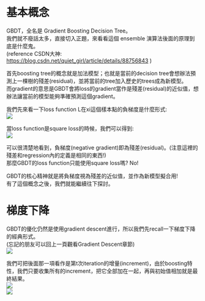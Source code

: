 # 基本概念
GBDT，全名是 Gradient Boosting  Decision Tree。  
我們就不廢話太多，直接切入正題，來看看這個 ensemble 演算法後面的原理到底是什麼鬼。  
(reference CSDN大神: https://blog.csdn.net/quiet_girl/article/details/88756843 )  

首先boosting tree的概念就是加法模型；也就是當前的decision tree會想辦法預測上一棵樹的殘差(residual)，並將當前的tree加入歷史的trees成為新模型。  
而gradient的意思是GBDT會將loss的gradient當作是殘差(residual)的近似值，想辦法讓當前的模型能夠準確預測這個gradient。  

我們先來看一下loss function L在xi這個樣本點的負梯度是什麼形式:  
<img src="https://latex.codecogs.com/png.image?\dpi{110}-[\frac{\partial&space;L(y_i,&space;F_{m-1}(x_i))}{\partial&space;F_{m-1}(x_i)}]" />  

當loss function是square loss的時候，我們可以得到:  
<img src="https://latex.codecogs.com/png.image?\dpi{110}L(y,&space;F(x))=\frac{1}{2}\sum_{i=0}^{n}(y-F(x_i))^2&space;\Rightarrow&space;\frac{\partial&space;L}{\partial&space;F(x_i)}=&space;-(y-F(x_i))" />

可以很清楚地看到，負梯度(negative gradient)即為殘差(residual)。(注意這裡的殘差和regression內的定義是相同的東西!)  
那麼GBDT的loss function只能使用square loss嗎? No!  

GBDT的核心精神就是將負梯度視為殘差的近似值，並作為新模型擬合用!  
有了這個概念之後，我們就能繼續往下探討。  

# 梯度下降
GBDT的優化仍然是使用gradient descent進行，所以我們先recall一下梯度下降的經典形式。  
(忘記的朋友可以回上一頁觀看Gradient Descent章節)    
<img src="https://latex.codecogs.com/png.image?\dpi{110}\theta^{(t)}&space;=&space;\theta&space;^{(t-1)}&space;-&space;\eta&space;\frac{\partial&space;L}{\partial&space;\theta^{(t-1)}}&space;"  />  

我們可把後面那一項看作是第t次iteration的增量(increment)，由於boosting特性，我們只要收集所有的increment，把它全部加在一起，再與初始值相加就是最終結果。  
<img src="https://latex.codecogs.com/png.image?\dpi{110}\theta_{increment}^{(t)}&space;=&space;-&space;\eta&space;\frac{\partial&space;L}{\partial&space;\theta^{(t-1)}}&space;" />  
<img src="https://latex.codecogs.com/png.image?\dpi{110}\theta_{final}&space;=&space;\theta^{(0)}&space;&plus;&space;\sum_{t=1}^{T}\theta_{increment}^{(t)}&space;" />  

